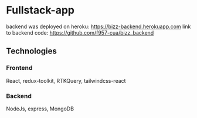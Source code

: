 # Fullstack-app

backend was deployed on heroku: https://bizz-backend.herokuapp.com
link to backend code: https://github.com/f957-cua/bizz_backend

## Technologies

### Frontend
React, redux-toolkit, RTKQuery, tailwindcss-react

### Backend
NodeJs, express, MongoDB
